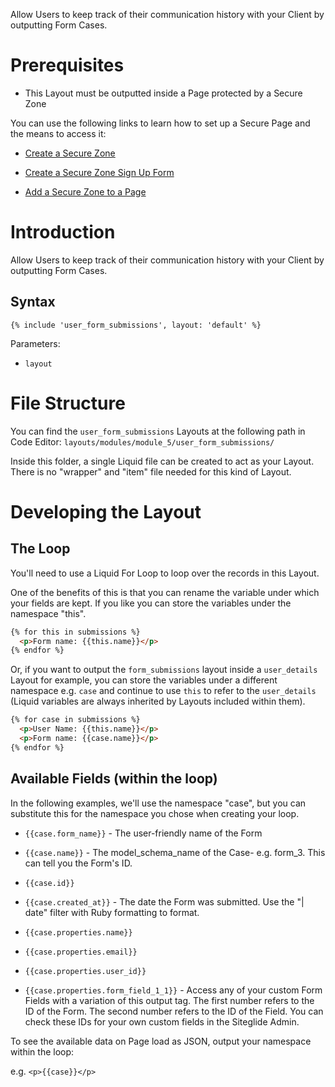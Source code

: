 Allow Users to keep track of their communication history with your Client by outputting Form Cases.

# Prerequisites

*   This Layout must be outputted inside a Page protected by a Secure Zone

You can use the following links to learn how to set up a Secure Page and the means to access it:

*   [Create a Secure Zone](https://help.siteglide.com/article/138-secure-zones-getting-started#2-creating-and-editing-a-secure-zone)

*   [Create a Secure Zone Sign Up Form](https://help.siteglide.com/article/138-secure-zones-getting-started#2-adding-a-sign-up-form)

*   [Add a Secure Zone to a Page](https://help.siteglide.com/article/138-secure-zones-getting-started#3-securing-pages)

# Introduction

Allow Users to keep track of their communication history with your Client by outputting Form Cases.

## Syntax

`{% include 'user_form_submissions', layout: 'default' %}`

Parameters:&#x20;

*   `layout `

# File Structure

You can find the `user_form_submissions` Layouts at the following path in Code Editor:
`layouts/modules/module_5/user_form_submissions/`&#x20;

Inside this folder, a single Liquid file can be created to act as your Layout. There is no "wrapper" and "item" file needed for this kind of Layout.&#x20;

# Developing the Layout

## The Loop

You'll need to use a Liquid For Loop to loop over the records in this Layout.&#x20;

One of the benefits of this is that you can rename the variable under which your fields are kept. If you like you can store the variables under the namespace "this".

```html
{% for this in submissions %}
  <p>Form name: {{this.name}}</p>
{% endfor %}
```

Or, if you want to output the `form_submissions` layout inside a `user_details` Layout for example, you can store the variables under a different namespace e.g. `case` and continue to use `this` to refer to the `user_details` (Liquid variables are always inherited by Layouts included within them).

```html
{% for case in submissions %}
  <p>User Name: {{this.name}}</p>
  <p>Form name: {{case.name}}</p>
{% endfor %}
```

## Available Fields (within the loop)

In the following examples, we'll use the namespace "case", but you can substitute this for the namespace you chose when creating your loop.

*   `{{case.form_name}}` - The user-friendly name of the Form

*   `{{case.name}}` - The model\_schema\_name of the Case- e.g. form\_3. This can tell you the Form's ID.

*   `{{case.id}}`

*   `{{case.created_at}}` - The date the Form was submitted. Use the "| date" filter with Ruby formatting to format.&#x20;

*   `{{case.properties.name}}`

*   `{{case.properties.email}}`

*   `{{case.properties.user_id}}`

*   `{{case.properties.form_field_1_1}}` - Access any of your custom Form Fields with a variation of this output tag. The first number refers to the ID of the Form. The second number refers to the ID of the Field. You can check these IDs for your own custom fields in the Siteglide Admin.&#x20;

To see the available data on Page load as JSON, output your namespace within the loop:

e.g.  `<p>{{case}}</p>`&#x20;

